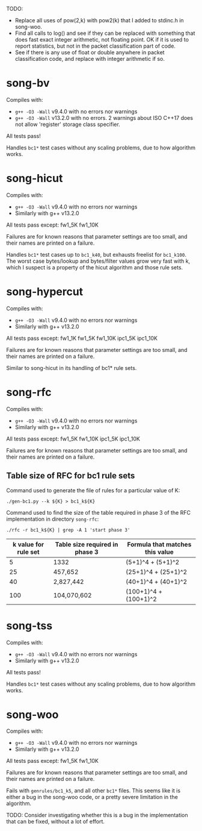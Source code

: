 TODO:

+ Replace all uses of pow(2,k) with pow2(k) that I added to stdinc.h
  in song-woo.
+ Find all calls to log() and see if they can be replaced with
  something that does fast exact integer arithmetic, not floating
  point.  OK if it is used to report statistics, but not in the packet
  classification part of code.
+ See if there is any use of float or double anywhere in packet
  classification code, and replace with integer arithmetic if so.


# song-bv

Compiles with:
+ `g++ -O3 -Wall` v9.4.0 with no errors nor warnings
+ `g++ -O3 -Wall` v13.2.0 with no errors.  2 warnings about ISO C++17
  does not allow 'register' storage class specifier.

All tests pass!

Handles `bc1*` test cases without any scaling problems, due to how
algorithm works.


# song-hicut

Compiles with:
+ `g++ -O3 -Wall` v9.4.0 with no errors nor warnings
+ Similarly with g++ v13.2.0

All tests pass except: fw1_5K fw1_10K

Failures are for known reasons that parameter settings are too small,
and their names are printed on a failure.

Handles `bc1*` test cases up to `bc1_k40`, but exhausts freelist for
`bc1_k100`.  The worst case bytes/lookup and bytes/filter values grow
very fast with k, which I suspect is a property of the hicut algorithm
and those rule sets.


# song-hypercut

Compiles with:
+ `g++ -O3 -Wall` v9.4.0 with no errors nor warnings
+ Similarly with g++ v13.2.0

All tests pass except: fw1_1K fw1_5K fw1_10K ipc1_5K ipc1_10K

Failures are for known reasons that parameter settings are too small,
and their names are printed on a failure.

Similar to song-hicut in its handling of bc1* rule sets.


# song-rfc

Compiles with:
+ `g++ -O3 -Wall` v9.4.0 with no errors nor warnings
+ Similarly with g++ v13.2.0

All tests pass except: fw1_5K fw1_10K ipc1_5K ipc1_10K

Failures are for known reasons that parameter settings are too small,
and their names are printed on a failure.


## Table size of RFC for bc1 rule sets

Command used to generate the file of rules for a particular value of
K:
```
./gen-bc1.py --k ${K} > bc1_k${K}
```

Command used to find the size of the table required in phase 3 of the
RFC implementation in directory `song-rfc`:

```
./rfc -r bc1_k${K} | grep -A 1 'start phase 3'
```

| k value for rule set | Table size required in phase 3 | Formula that matches this value |
| ------------------------- | ------------------------------------------------------- | ------------------------------- |
|   5 |        1332 |   (5+1)^4 +   (5+1)^2 |
|  25 |     457,652 |  (25+1)^4 +  (25+1)^2 |
|  40 |   2,827,442 |  (40+1)^4 +  (40+1)^2 |
| 100 | 104,070,602 | (100+1)^4 + (100+1)^2 |


# song-tss

Compiles with:
+ `g++ -O3 -Wall` v9.4.0 with no errors nor warnings
+ Similarly with g++ v13.2.0

All tests pass!

Handles `bc1*` test cases without any scaling problems, due to how
algorithm works.


# song-woo

Compiles with:
+ `g++ -O3 -Wall` v9.4.0 with no errors nor warnings
+ Similarly with g++ v13.2.0

All tests pass except: fw1_5K fw1_10K

Failures are for known reasons that parameter settings are too small,
and their names are printed on a failure.

Fails with `genrules/bc1_k5`, and all other `bc1*` files.  This seems
like it is either a bug in the song-woo code, or a pretty severe
limitation in the algorithm.

TODO: Consider investigating whether this is a bug in the
implementation that can be fixed, without a lot of effort.
